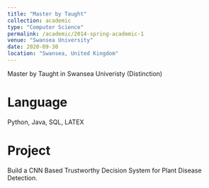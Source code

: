 ```yaml
---
title: "Master by Taught"
collection: academic
type: "Computer Science"
permalink: /academic/2014-spring-academic-1
venue: "Swansea University"
date: 2020-09-30
location: "Swansea, United Kingdom"
---
```


Master by Taught in Swansea Univeristy (Distinction)

Language
======
Python, Java, SQL, LATEX

Project
======
Build a CNN Based Trustworthy Decision System for Plant Disease Detection.

